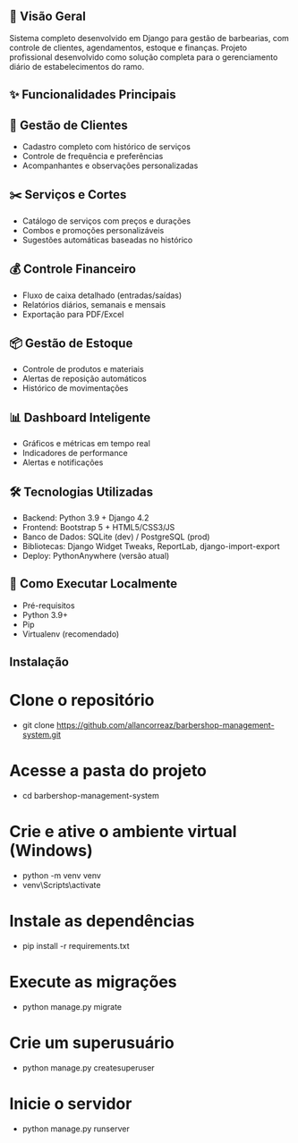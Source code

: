 ## 📌 Visão Geral
Sistema completo desenvolvido em Django para gestão de barbearias, com controle de clientes, agendamentos, estoque e finanças. Projeto profissional desenvolvido como solução completa para o gerenciamento diário de estabelecimentos do ramo.

## ✨ Funcionalidades Principais

## 👥 Gestão de Clientes
- Cadastro completo com histórico de serviços
- Controle de frequência e preferências
- Acompanhantes e observações personalizadas


## ✂️ Serviços e Cortes
- Catálogo de serviços com preços e durações
- Combos e promoções personalizáveis
- Sugestões automáticas baseadas no histórico


## 💰 Controle Financeiro
- Fluxo de caixa detalhado (entradas/saídas)
- Relatórios diários, semanais e mensais
- Exportação para PDF/Excel


## 📦 Gestão de Estoque
- Controle de produtos e materiais
- Alertas de reposição automáticos
- Histórico de movimentações


## 📊 Dashboard Inteligente
- Gráficos e métricas em tempo real
- Indicadores de performance
- Alertas e notificações


## 🛠 Tecnologias Utilizadas
- Backend: Python 3.9 + Django 4.2
- Frontend: Bootstrap 5 + HTML5/CSS3/JS
- Banco de Dados: SQLite (dev) / PostgreSQL (prod)
- Bibliotecas: Django Widget Tweaks, ReportLab, django-import-export
- Deploy: PythonAnywhere (versão atual)

## 🚀 Como Executar Localmente
- Pré-requisitos
- Python 3.9+
- Pip
- Virtualenv (recomendado)


## Instalação

# Clone o repositório
- git clone https://github.com/allancorreaz/barbershop-management-system.git

# Acesse a pasta do projeto
- cd barbershop-management-system

# Crie e ative o ambiente virtual (Windows)
- python -m venv venv
- venv\Scripts\activate

# Instale as dependências
- pip install -r requirements.txt

# Execute as migrações
- python manage.py migrate

# Crie um superusuário
- python manage.py createsuperuser

# Inicie o servidor
- python manage.py runserver